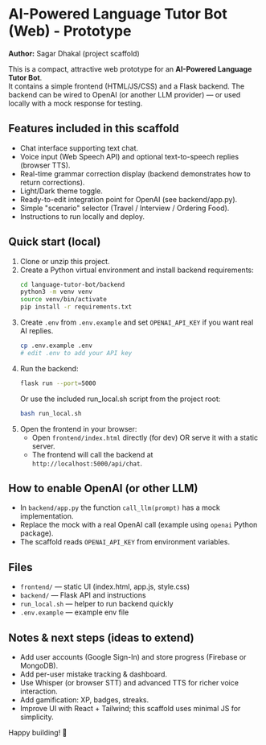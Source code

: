 # AI-Powered Language Tutor Bot (Web) - Prototype

**Author:** Sagar Dhakal (project scaffold)

This is a compact, attractive web prototype for an **AI-Powered Language Tutor Bot**.  
It contains a simple frontend (HTML/JS/CSS) and a Flask backend. The backend can be wired to OpenAI (or another LLM provider) — or used locally with a mock response for testing.

## Features included in this scaffold
- Chat interface supporting text chat.
- Voice input (Web Speech API) and optional text-to-speech replies (browser TTS).
- Real-time grammar correction display (backend demonstrates how to return corrections).
- Light/Dark theme toggle.
- Ready-to-edit integration point for OpenAI (see backend/app.py).
- Simple "scenario" selector (Travel / Interview / Ordering Food).
- Instructions to run locally and deploy.

## Quick start (local)
1. Clone or unzip this project.
2. Create a Python virtual environment and install backend requirements:
   ```bash
   cd language-tutor-bot/backend
   python3 -m venv venv
   source venv/bin/activate
   pip install -r requirements.txt
   ```
3. Create `.env` from `.env.example` and set `OPENAI_API_KEY` if you want real AI replies.
   ```bash
   cp .env.example .env
   # edit .env to add your API key
   ```
4. Run the backend:
   ```bash
   flask run --port=5000
   ```
   Or use the included run_local.sh script from the project root:
   ```bash
   bash run_local.sh
   ```
5. Open the frontend in your browser:
   - Open `frontend/index.html` directly (for dev) OR serve it with a static server.
   - The frontend will call the backend at `http://localhost:5000/api/chat`.

## How to enable OpenAI (or other LLM)
- In `backend/app.py` the function `call_llm(prompt)` has a mock implementation.
- Replace the mock with a real OpenAI call (example using `openai` Python package).
- The scaffold reads `OPENAI_API_KEY` from environment variables.

## Files
- `frontend/` — static UI (index.html, app.js, style.css)
- `backend/` — Flask API and instructions
- `run_local.sh` — helper to run backend quickly
- `.env.example` — example env file

## Notes & next steps (ideas to extend)
- Add user accounts (Google Sign-In) and store progress (Firebase or MongoDB).
- Add per-user mistake tracking & dashboard.
- Use Whisper (or browser STT) and advanced TTS for richer voice interaction.
- Add gamification: XP, badges, streaks.
- Improve UI with React + Tailwind; this scaffold uses minimal JS for simplicity.

Happy building! 🚀
